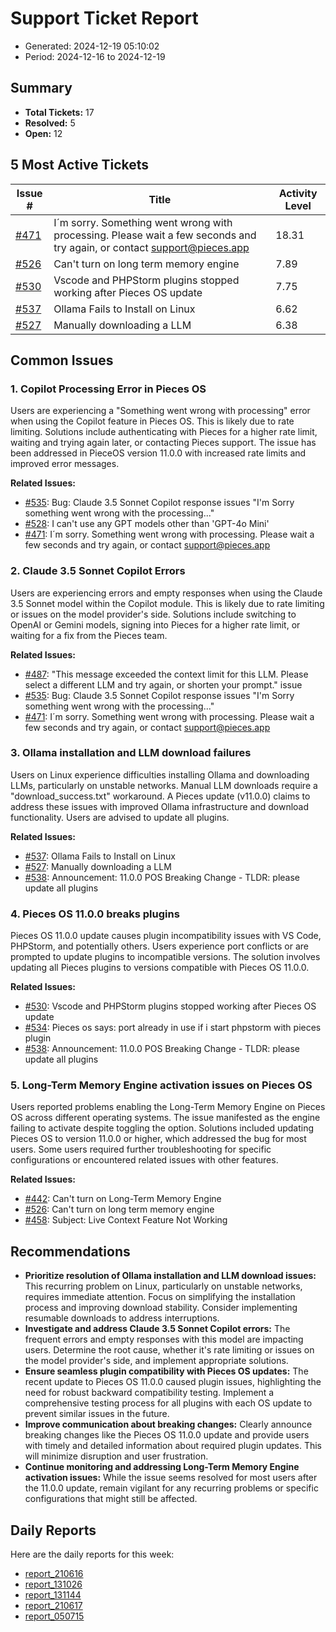 # Support Ticket Report
- Generated: 2024-12-19 05:10:02
- Period: 2024-12-16 to 2024-12-19

## Summary
- **Total Tickets:** 17
- **Resolved:** 5
- **Open:** 12

## 5 Most Active Tickets
| Issue # | Title | Activity Level |
|---------|-------|----------------|
| [#471](https://github.com/pieces-app/support/issues/471) | I´m sorry. Something went wrong with processing. Please wait a few seconds and try again, or contact support@pieces.app | 18.31 |
| [#526](https://github.com/pieces-app/support/issues/526) | Can't turn on long term memory engine | 7.89 |
| [#530](https://github.com/pieces-app/support/issues/530) | Vscode and PHPStorm plugins stopped working after Pieces OS update | 7.75 |
| [#537](https://github.com/pieces-app/support/issues/537) | Ollama Fails to Install on Linux | 6.62 |
| [#527](https://github.com/pieces-app/support/issues/527) | Manually downloading a LLM | 6.38 |

## Common Issues
### 1. Copilot Processing Error in Pieces OS
Users are experiencing a "Something went wrong with processing" error when using the Copilot feature in Pieces OS. This is likely due to rate limiting. Solutions include authenticating with Pieces for a higher rate limit, waiting and trying again later, or contacting Pieces support. The issue has been addressed in PieceOS version 11.0.0 with increased rate limits and improved error messages.

**Related Issues:**
- [#535](https://github.com/pieces-app/support/issues/535): Bug: Claude 3.5 Sonnet Copilot response issues "I'm Sorry something went wrong with the processing..."
- [#528](https://github.com/pieces-app/support/issues/528): I can't use any GPT models other than 'GPT-4o Mini'
- [#471](https://github.com/pieces-app/support/issues/471): I´m sorry. Something went wrong with processing. Please wait a few seconds and try again, or contact support@pieces.app

### 2. Claude 3.5 Sonnet Copilot Errors
Users are experiencing errors and empty responses when using the Claude 3.5 Sonnet model within the Copilot module. This is likely due to rate limiting or issues on the model provider's side.  Solutions include switching to OpenAI or Gemini models, signing into Pieces for a higher rate limit, or waiting for a fix from the Pieces team.

**Related Issues:**
- [#487](https://github.com/pieces-app/support/issues/487): "This message exceeded the context limit for this LLM. Please select a different LLM and try again, or shorten your prompt." issue
- [#535](https://github.com/pieces-app/support/issues/535): Bug: Claude 3.5 Sonnet Copilot response issues "I'm Sorry something went wrong with the processing..."
- [#471](https://github.com/pieces-app/support/issues/471): I´m sorry. Something went wrong with processing. Please wait a few seconds and try again, or contact support@pieces.app

### 3. Ollama installation and LLM download failures
Users on Linux experience difficulties installing Ollama and downloading LLMs, particularly on unstable networks. Manual LLM downloads require a "download_success.txt" workaround. A Pieces update (v11.0.0) claims to address these issues with improved Ollama infrastructure and download functionality. Users are advised to update all plugins.

**Related Issues:**
- [#537](https://github.com/pieces-app/support/issues/537): Ollama Fails to Install on Linux
- [#527](https://github.com/pieces-app/support/issues/527): Manually downloading a LLM
- [#538](https://github.com/pieces-app/support/issues/538): Announcement: 11.0.0 POS Breaking Change - TLDR: please update all plugins

### 4. Pieces OS 11.0.0 breaks plugins
Pieces OS 11.0.0 update causes plugin incompatibility issues with VS Code, PHPStorm, and potentially others. Users experience port conflicts or are prompted to update plugins to incompatible versions. The solution involves updating all Pieces plugins to versions compatible with Pieces OS 11.0.0.

**Related Issues:**
- [#530](https://github.com/pieces-app/support/issues/530): Vscode and PHPStorm plugins stopped working after Pieces OS update
- [#534](https://github.com/pieces-app/support/issues/534): Pieces os says: port already in use if i start phpstorm with pieces plugin
- [#538](https://github.com/pieces-app/support/issues/538): Announcement: 11.0.0 POS Breaking Change - TLDR: please update all plugins

### 5. Long-Term Memory Engine activation issues on Pieces OS
Users reported problems enabling the Long-Term Memory Engine on Pieces OS across different operating systems. The issue manifested as the engine failing to activate despite toggling the option. Solutions included updating Pieces OS to version 11.0.0 or higher, which addressed the bug for most users. Some users required further troubleshooting for specific configurations or encountered related issues with other features.

**Related Issues:**
- [#442](https://github.com/pieces-app/support/issues/442): Can't turn on Long-Term Memory Engine
- [#526](https://github.com/pieces-app/support/issues/526): Can't turn on long term memory engine
- [#458](https://github.com/pieces-app/support/issues/458): Subject: Live Context Feature Not Working


## Recommendations
- **Prioritize resolution of Ollama installation and LLM download issues:** This recurring problem on Linux, particularly on unstable networks, requires immediate attention. Focus on simplifying the installation process and improving download stability. Consider implementing resumable downloads to address interruptions.
- **Investigate and address Claude 3.5 Sonnet Copilot errors:** The frequent errors and empty responses with this model are impacting users. Determine the root cause, whether it's rate limiting or issues on the model provider's side, and implement appropriate solutions.
- **Ensure seamless plugin compatibility with Pieces OS updates:** The recent update to Pieces OS 11.0.0 caused plugin issues, highlighting the need for robust backward compatibility testing. Implement a comprehensive testing process for all plugins with each OS update to prevent similar issues in the future.
- **Improve communication about breaking changes:**  Clearly announce breaking changes like the Pieces OS 11.0.0 update and provide users with timely and detailed information about required plugin updates. This will minimize disruption and user frustration.
- **Continue monitoring and addressing Long-Term Memory Engine activation issues:** While the issue seems resolved for most users after the 11.0.0 update, remain vigilant for any recurring problems or specific configurations that might still be affected. 

## Daily Reports
Here are the daily reports for this week:

- [report_210616](daily/2024-12-17/report_210616.md)
- [report_131026](daily/2024-12-17/report_131026.md)
- [report_131144](daily/2024-12-18/report_131144.md)
- [report_210617](daily/2024-12-18/report_210617.md)
- [report_050715](daily/2024-12-19/report_050715.md)
